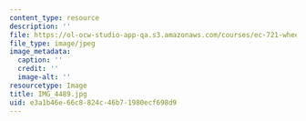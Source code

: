 ```yaml
---
content_type: resource
description: ''
file: https://ol-ocw-studio-app-qa.s3.amazonaws.com/courses/ec-721-wheelchair-design-in-developing-countries-spring-2009/e3a1b46e66c8824c46b71980ecf698d9_IMG_4489.jpg
file_type: image/jpeg
image_metadata:
  caption: ''
  credit: ''
  image-alt: ''
resourcetype: Image
title: IMG_4489.jpg
uid: e3a1b46e-66c8-824c-46b7-1980ecf698d9
---
```

